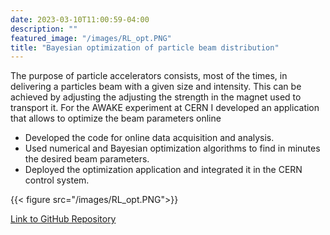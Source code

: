 ```yaml
---
date: 2023-03-10T11:00:59-04:00
description: ""
featured_image: "/images/RL_opt.PNG"
title: "Bayesian optimization of particle beam distribution"
---
```


The purpose of particle accelerators consists, most of the times, in delivering a particles beam with a given size and intensity. This can be achieved by adjusting the adjusting the strength in the magnet used to transport it. For the AWAKE experiment at CERN I developed an application that allows to optimize the beam parameters online

* Developed the code for online data acquisition and analysis.
* Used numerical and Bayesian optimization algorithms to find in minutes the desired beam parameters.
* Deployed the optimization application and integrated it in the CERN control system. 


{{< figure src="/images/RL_opt.PNG">}}

<!-- [Alt text here](/images/RL_opt.PNG "Title here")  -->

[Link to GitHub Repository](https://github.com/vitben)